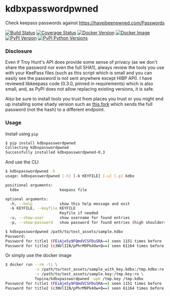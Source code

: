 # kdbxpasswordpwned
Check keepass passwords against https://haveibeenpwned.com/Passwords

[![Build Status](https://travis-ci.org/fopina/kdbxpasswordpwned.svg?branch=master)](https://travis-ci.org/fopina/kdbxpasswordpwned)
[![Coverage Status](https://coveralls.io/repos/github/fopina/kdbxpasswordpwned/badge.svg?branch=master)](https://coveralls.io/github/fopina/kdbxpasswordpwned?branch=master)
[![Docker Version](https://images.microbadger.com/badges/version/fopina/kdbxpasswordpwned.svg)](https://microbadger.com/images/fopina/kdbxpasswordpwned)
[![Docker Image](https://images.microbadger.com/badges/image/fopina/kdbxpasswordpwned.svg)](https://microbadger.com/images/fopina/kdbxpasswordpwned)
[![PyPI Version](https://img.shields.io/pypi/v/kdbxpasswordpwned.svg)](https://pypi.python.org/pypi/kdbxpasswordpwned)
[![PyPI Python Versions](https://img.shields.io/pypi/pyversions/kdbxpasswordpwned.svg)](https://pypi.python.org/pypi/kdbxpasswordpwned)

### Disclosure

Even if Troy Hunt's API does provide some sense of privacy (as we don't share the password nor even the full SHA1), always review the tools you use with your KeePass files (such as this script which is small and you can easily see the password is not sent anywhere except HIBP API). I have reviewed libkeepass code (0.3.0, pinned in requirements) which is also small, and, as PyPI does not allow replacing existing versions, it is safe.

Also be sure to install tools you trust from places you trust or you might end up installing some shady version such as [this fork](https://github.com/fopina/kdbxpasswordpwned/compare/master...SlivTaMere:bea0f5c) which sends the full password (not the hash) to a different endpoint.

### Usage

Install using `pip`

```bash
$ pip install kdbxpasswordpwned
Collecting kdbxpasswordpwned
Successfully installed kdbxpasswordpwned-0.3
```
And use the CLI

```bash
$ kdbxpasswordpwned -h
usage: kdbxpasswordpwned [-h] [-k KEYFILE] [-u] [-p] kdbx

positional arguments:
  kdbx                  keepass file

optional arguments:
  -h, --help            show this help message and exit
  -k KEYFILE, --keyfile KEYFILE
                        Keyfile if needed
  -u, --show-user       show username for found entries
  -p, --show-password   show password for found entries (high shoulders?)
```

```bash
$ kdbxpasswordpwned /path/to/test_assets/sample.kdbx
Password:
Password for title1 (FEiAje5y9FQmdVCSFDuSRA==) seen 1151 times before
Password for title2 (c3NVlIIN/pPhrM9Pk4Ow+Q==) seen 61164 times before
```

Or simply use the docker image

```bash
$ docker run --rm -ti \
             -v /path/to/test_assets/sample_with_key.kdbx:/tmp.kdbx:ro \
             -v /path/to/test_assets/sample.key:/tmp.key:ro \
             fopina/kdbxpasswordpwned -upk /tmp.key /tmp.kdbx
Password for title1 (FEiAje5y9FQmdVCSFDuSRA==) seen 1151 times before - testuser - testit
Password for title2 (c3NVlIIN/pPhrM9Pk4Ow+Q==) seen 61164 times before - None - blabla
```
